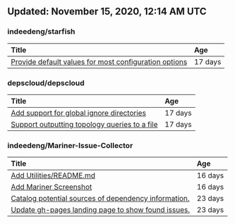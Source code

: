 ## Updated: November 15, 2020, 12:14 AM UTC


### indeedeng/starfish
|**Title**|**Age**|
|:----|:----|
|[Provide default values for most configuration options](https://github.com/indeedeng/starfish/issues/78)|17&nbsp;days|


### depscloud/depscloud
|**Title**|**Age**|
|:----|:----|
|[Add support for global ignore directories](https://github.com/depscloud/depscloud/issues/137)|17&nbsp;days|
|[Support outputting topology queries to a file](https://github.com/depscloud/depscloud/issues/135)|17&nbsp;days|


### indeedeng/Mariner-Issue-Collector
|**Title**|**Age**|
|:----|:----|
|[Add Utilities/README.md](https://github.com/indeedeng/Mariner-Issue-Collector/issues/30)|16&nbsp;days|
|[Add Mariner Screenshot](https://github.com/indeedeng/Mariner-Issue-Collector/issues/29)|16&nbsp;days|
|[Catalog potential sources of dependency information.](https://github.com/indeedeng/Mariner-Issue-Collector/issues/19)|23&nbsp;days|
|[Update gh-pages landing page to show found issues.](https://github.com/indeedeng/Mariner-Issue-Collector/issues/15)|23&nbsp;days|